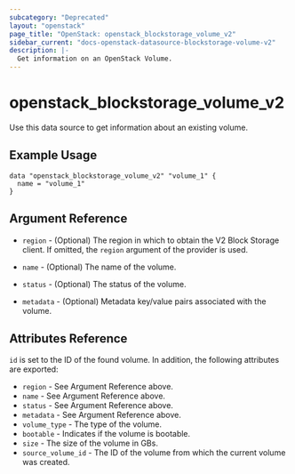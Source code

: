 ```yaml
---
subcategory: "Deprecated"
layout: "openstack"
page_title: "OpenStack: openstack_blockstorage_volume_v2"
sidebar_current: "docs-openstack-datasource-blockstorage-volume-v2"
description: |-
  Get information on an OpenStack Volume.
---
```


# openstack\_blockstorage\_volume\_v2

Use this data source to get information about an existing volume.

## Example Usage

```hcl
data "openstack_blockstorage_volume_v2" "volume_1" {
  name = "volume_1"
}
```

## Argument Reference

* `region` - (Optional) The region in which to obtain the V2 Block Storage
    client. If omitted, the `region` argument of the provider is used.

* `name` - (Optional) The name of the volume.

* `status` - (Optional) The status of the volume.

* `metadata` - (Optional) Metadata key/value pairs associated with the volume.

## Attributes Reference

`id` is set to the ID of the found volume. In addition, the following attributes
are exported:

* `region` - See Argument Reference above.
* `name` - See Argument Reference above.
* `status` - See Argument Reference above.
* `metadata` - See Argument Reference above.
* `volume_type` - The type of the volume.
* `bootable` - Indicates if the volume is bootable.
* `size` - The size of the volume in GBs.
* `source_volume_id` - The ID of the volume from which the current volume was created.
